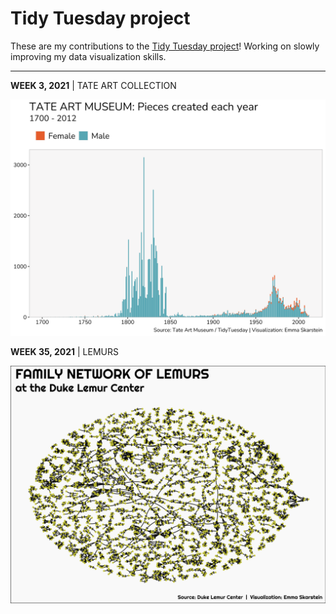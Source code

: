 # Tidy Tuesday project

These are my contributions to the [Tidy Tuesday project](https://github.com/rfordatascience/tidytuesday)! Working on slowly improving my data visualization skills.
 
---

**WEEK 3, 2021** | TATE ART COLLECTION

![2021week3](https://github.com/emmaSkarstein/tidytuesday/blob/master/output/2021week03.png)


**WEEK 35, 2021** | LEMURS

![2021week35](https://github.com/emmaSkarstein/tidytuesday/blob/master/output/2021week35.png)
